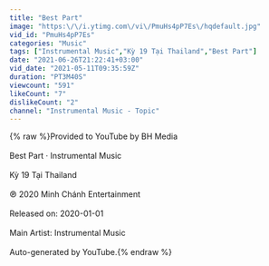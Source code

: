 ```yaml
---
title: "Best Part"
image: "https:\/\/i.ytimg.com\/vi\/PmuHs4pP7Es\/hqdefault.jpg"
vid_id: "PmuHs4pP7Es"
categories: "Music"
tags: ["Instrumental Music","Kỳ 19 Tại Thailand","Best Part"]
date: "2021-06-26T21:22:41+03:00"
vid_date: "2021-05-11T09:35:59Z"
duration: "PT3M40S"
viewcount: "591"
likeCount: "7"
dislikeCount: "2"
channel: "Instrumental Music - Topic"
---
```

{% raw %}Provided to YouTube by BH Media<br /><br />Best Part · Instrumental Music<br /><br />Kỳ 19 Tại Thailand<br /><br />℗ 2020 Minh Chánh Entertainment<br /><br />Released on: 2020-01-01<br /><br />Main  Artist: Instrumental Music<br /><br />Auto-generated by YouTube.{% endraw %}
